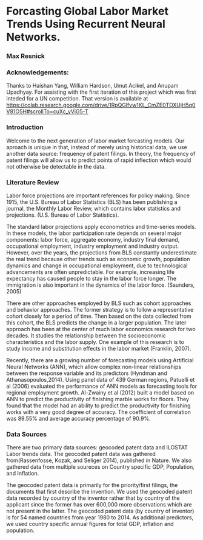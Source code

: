 # Forcasting Global Labor Market Trends Using Recurrent Neural Networks. 
### Max Resnick

### Acknowledgements:
Thanks to Haishan Yang, William Hardson, Umut Acikel, and Anupam Upadhyay. For assisting with the first iteration of this project which was first inteded for a UN competition. That version is available at https://colab.research.google.com/drive/1RpQGlfvw1KL_CmZE0TDXUjH5q0V81O5H#scrollTo=cuXc_yViG5-T

### Introduction

Welcome to the next generation of labor market forcasting models. Our aproach is unique in that, instead of merely using historical data, we use another data source: frequency of patent filings. In theory, the frequency of patent filings will allow us to predict points of rapid inflection which would not otherwise be detectable in the data.

### Literature Review

Labor force projections are important references for policy making. Since 1915, the U.S. Bureau of Labor Statistics (BLS) has been publishing a journal, the Monthly Labor Review, which contains labor statistics and projections. (U.S. Bureau of Labor Statistics).

The standard labor projections apply econometrics and time-series models. In these models, the labor participation rate depends on several major components: labor force, aggregate economy, industry final demand, occupational employment, industry employment and industry output. However, over the years, the projections from BLS constantly underestimate the real trend because other trends such as economic growth, population dynamics and change in occupational employment, due to technological advancements are often unpredictable. For example, increasing life expectancy has caused people to stay in the labor force longer. The immigration is also important in the dynamics of the labor force. (Saunders, 2005)

There are other approaches employed by BLS such as cohort approaches and behavior approaches. The former strategy is to follow a representative cohort closely for a period of time. Then based on the data collected from this cohort, the BLS predicts the change in a larger population. The later approach has been at the center of much labor economics research for two decades. It studies the relationship between the socioeconomic characteristics and the labor supply. One example of this research is to study income and substitution effects in the labor market (Franklin, 2007).

Recently, there are a growing number of forecasting models using Artificial Neural Networks (ANN), which allow complex non-linear relationships between the response variable and its predictors (Hyndman and Athanasopoulos,2014). Using panel data of 439 German regions, Patuelli et al (2006) evaluated the performance of ANN models as forecasting tools for regional employment growth. Al-Zwainy et al (2012) built a model based on ANN to predict the productivity of finishing marble works for floors. They found that the model had an ability to predict the productivity for finishing works with a very good degree of accuracy. The coefficient of correlation was 89.55% and average accuracy percentage of 90.9%. 


### Data Sources

There are two primary data sources: geocoded patent data and ILOSTAT Labor trends data. The geocoded patent data was gathered from(Rassenfosse, Kozak, and Seliger 2014), published in Nature. We also gathered data from multiple soureces on Country specific GDP, Population, and Inflation. 

The geocoded patent data is primarily for the priority/first filings, the documents that first describe the invention. We used the geocoded patent data recorded by country of the inventor rather that by country of the applicant since the former has over 600,000 more observations which are not present in the latter. The geocoded patent data (by country of inventor) is for 54 named countries from year 1980 to 2014. As additional predictors, we used country specific annual figures for total GDP, inflation and population.


